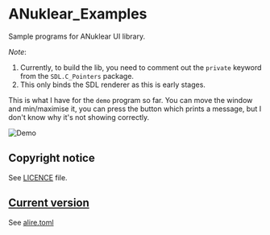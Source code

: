 # ANuklear_Examples

Sample programs for ANuklear UI library.

*Note*:

1. Currently, to build the lib, you need to comment out the ```private``` keyword from the ```SDL.C_Pointers``` package.
2. This only binds the SDL renderer as this is early stages.

This is what I have for the ```demo``` program so far. You can move the window and min/maximise it, you can press the button which prints a message, but I don't know why it's not showing correctly.

![Demo](https://i.imgur.com/4RZ5Zbf.png)

## Copyright notice

See [LICENCE](./LICENCE) file.

## [Current version](http://www.semver.org)

See [alire.toml](./alire.toml)
